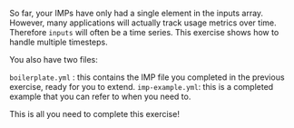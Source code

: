 So far, your IMPs have only had a single element in the inputs array. However, many applications will actually track usage metrics over time. Therefore `inputs` will often be a time series. This exercise shows how to handle multiple timesteps.

You also have two files:

`boilerplate.yml` : this contains the IMP file you completed in the previous exercise, ready for you to extend.
`imp-example.yml`: this is a completed example that you can refer to when you need to.

This is all you need to complete this exercise!
